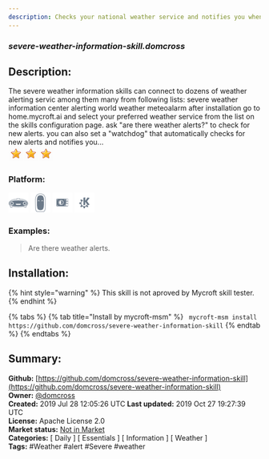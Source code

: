 ```yaml
---
description: Checks your national weather service and notifies you when there are alerts for your region
---
```


### _severe-weather-information-skill.domcross_  
## Description:  
The severe weather information skills can connect to dozens of weather alerting servic
among them many from following lists:
severe weather information center
alerting world weather
meteoalarm
after installation go to home.mycroft.ai and select your preferred weather service from the
list on the skills configuration page.
ask "are there weather alerts?" to check for new alerts.
you can also set a "watchdog" that automatically checks for new alerts and notifies you...  
![](../.gitbook/assets/star.png)![](../.gitbook/assets/star.png)![](../.gitbook/assets/star.png)  
### Platform:  
 ![Mark I](../.gitbook/assets/mark-1-icon.png)  ![Mark II](../.gitbook/assets/mark-2-icon.png)  ![Picroft](../.gitbook/assets/picroft-icon.png)  ![plasmoid](../.gitbook/assets/kde.png)   
### Examples:  
> Are there weather alerts.  
  
## Installation:  
{% hint style="warning" %}
This skill is not aproved by Mycroft skill tester.
{% endhint %}
    
{% tabs %}
{% tab title="Install by mycroft-msm" %}
``` mycroft-msm install https://github.com/domcross/severe-weather-information-skill```
{% endtab %}
  {% endtabs %}
    
## Summary:  
**Github:** [https://github.com/domcross/severe-weather-information-skill](https://github.com/domcross/severe-weather-information-skill)  
**Owner:** [@domcross](https://github.com/domcross)  
**Created:** 2019 Jul 28 12:05:26 UTC  **Last updated:** 2019 Oct 27 19:27:39 UTC  
**License:** Apache License 2.0  
**Market status:** [Not in Market](https://market.mycroft.ai/skill/)  
**Categories:** [ Daily ] [ Essentials ] [ Information ] [ Weather ]   
**Tags:** \#Weather \#alert \#Severe \#weather   
